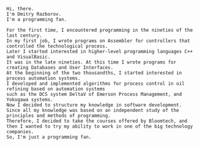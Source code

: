 	Hi, there.
	I'm Dmitry Razborov.
	I'm a programming fan.

	For the first time, I encountered programming in the nineties of the last century.
	In my first job, I wrote programs on Assembler for controllers that controlled the technological process.
	Later I started interested in higher-level programming languages C++ and VisualBasic. 
	It was in the late nineties. At this time I wrote programs for creating Databases and User Interfaces.
	At the beginning of the two thousandths, I started interested in process automation systems. 
	I developed and implemented algorithms for process control in oil refining based on automation systems 
	such as the DCS system DeltaV of Emerson Process Management, and Yokogawa systems.
	Now I decided to structure my knowledge in software development. 
	Since all my knowledge was based on an independent study of the principles and methods of programming. 
	Therefore, I decided to take the courses offered by Bloomtech, and then I wanted to try my ability to work in one of the big technology companies.
	So, I'm just a programming fan.
